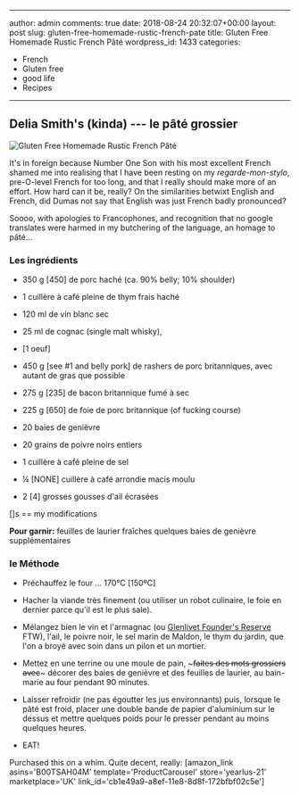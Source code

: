  ---
author: admin
comments: true
date: 2018-08-24 20:32:07+00:00
layout: post
slug: gluten-free-homemade-rustic-french-pate
title: Gluten Free Homemade Rustic French Pâté
wordpress_id: 1433
categories:
- French
- Gluten free
- good life
- Recipes
---

## Delia Smith's (kinda) --- le pâté grossier



![Gluten Free Homemade Rustic French Pâté](https://ws3.sinaimg.cn/large/006tNbRwgy1fululwjyh9j31kw16ou0x.jpg)

It's in foreign because Number One Son with his most excellent French shamed me into realising that I have been resting on my _regarde-mon-stylo_, pre-O-level French for too long, and that I really should make more of an effort. How hard can it be, really? On the similarities betwixt English and French, did Dumas not say that English was just French badly pronounced?

Soooo, with apologies to Francophones, and recognition that no google translates were harmed in my butchering of the language, an homage to pâté...



### Les ingrédients


  * 350 g [450] de porc haché (ca. 90% belly; 10% shoulder)


  * 1 cuillère à café pleine de thym frais haché


  * 120 ml de vin blanc sec


  * 25 ml de cognac (single malt whisky),


  * [1 oeuf]


  * 450 g [see #1 and belly pork] de rashers de porc britanniques, avec autant de gras que possible


  * 275 g [235] de bacon britannique fumé à sec


  * 225 g [650] de foie de porc britannique (of fucking course)


  * 20 baies de genièvre


  * 20 grains de poivre noirs entiers


  * 1 cuillère à café pleine de sel


  * ¼ [NONE] cuillère à café arrondie macis moulu 


  * 2 [4] grosses gousses d'ail écrasées



[]s == my modifications

**Pour garnir:**
feuilles de laurier fraîches
quelques baies de genièvre supplémentaires



### le Méthode


  * Préchauffez le four ... 170°C [150ºC]


  * Hacher la viande très finement (ou utiliser un robot culinaire, le foie en dernier parce qu'il est le plus sale).


  * Mélangez bien le vin et l'armagnac (ou [Glenlivet Founder's Reserve](https://www.thewhiskyexchange.com/p/28323/glenlivet-founders-reserve) FTW), l'ail, le poivre noir, le sel marin de Maldon, le thym du jardin, que l'on a broyé avec soin dans un pilon et un mortier.


  * Mettez en une terrine ou une moule de pain, ~~~faites des mots grossiers avec~~~ décorer des baies de genièvre et des feuilles de laurier, au bain-marie au four pendant 90 minutes.


  * Laisser refroidir (ne pas égoutter les jus environnants) puis, lorsque le pâté est froid, placer une double bande de papier d'aluminium sur le dessus et mettre quelques poids pour le presser pendant au moins quelques heures.


  * EAT!



Purchased this on a whim. Quite decent, really:
[amazon_link asins='B00TSAH04M' template='ProductCarousel' store='yearlus-21' marketplace='UK' link_id='cb1e49a9-a8ef-11e8-8d8f-172bfbf02c5e']
